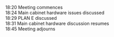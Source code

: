 18:20	Meeting commences<br />
18:24	Main cabinet hardware issues discussed<br />
18:29	PLAN E discussed<br />
18:31	Main cabinet hardware discussion resumes<br />
18:45	Meeting adjourns